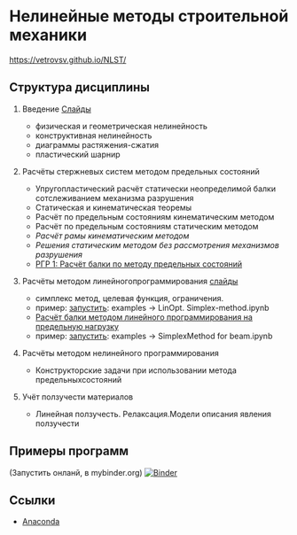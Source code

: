 # Нелинейные методы строительной механики

https://vetrovsv.github.io/NLST/


## Структура дисциплины
1. Введение [Слайды](https://github.com/VetrovSV/NLST/blob/master/NlST.%201.%20Intro.pdf?raw=true)
    * физическая и геометрическая нелинейность
    * конструктивная нелинейность
    * диаграммы растяжения-сжатия
    * пластический шарнир
    
    
1. Расчёты стержневых систем методом предельных состояний
    * Упругопластический расчёт статически неопределимой балки сотслеживанием механизма разрушения
    * Статическая и кинематическая теоремы
    * Расчёт по предельным состояниям кинематическим методом
    * Расчёт по предельным состояниям статическим методом
    * *Расчёт рамы кинематическим методом*
    * *Решения статическим методом без рассмотрения механизмов разрушения*
    * [РГР 1: Расчёт балки по методу предельных состояний](https://github.com/VetrovSV/NLST/blob/master/task1.md)
    
   
1. Расчёты методом линейногопрограммирования [слайды](https://vetrovsv.github.io/NLST/LinOpt.%20Simplex-method.html)
   * симплекс метод, целевая функция, ограничения.
   * пример: [запустить](https://mybinder.org/v2/gh/VetrovSV/NLST/master/): examples -> LinOpt. Simplex-method.ipynb 
   * [Расчёт балки методом линейного программирования на предельную нагрузку](https://vetrovsv.github.io/NLST/SimplexMethod%20for%20beam.html)
   * пример: [запустить](https://mybinder.org/v2/gh/VetrovSV/NLST/master/): examples -> SimplexMethod for beam.ipynb
   
   
1. Расчёты методом нелинейного программирования
   * Конструкторские задачи при использовании метода предельныхсостояний
   
   
1. Учёт ползучести материалов
    * Линейная ползучесть. Релаксация.Модели описания явления ползучести


## Примеры программ
(Запустить онланй, в mybinder.org)
[![Binder](https://mybinder.org/badge_logo.svg)](https://mybinder.org/v2/gh/VetrovSV/NLST/master/)

## Ссылки
- [Anaconda](https://www.anaconda.com)
